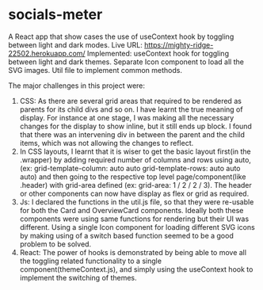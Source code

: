 # socials-meter
A React app that show cases the use of useContext hook by toggling between light and dark modes.
Live URL: https://mighty-ridge-22502.herokuapp.com/
Implemented: 
useContext hook for toggling between light and dark themes.
Separate Icon component to load all the SVG images.
Util file to implement common methods.

The major challenges in this project were:
1. CSS: As there are several grid areas that required to be rendered as parents for its child divs and so on. I have learnt the true meaning of display. For instance at one stage, I was making all the necessary changes for the display to show inline, but it still ends up block. I found that there was an intervening div in between the parent and the child items, which was not allowing the changes to reflect. 
2. In CSS layouts, I learnt that it is wiser to get the basic layout first(in the .wrapper) by adding required number of columns and rows using auto, (ex: grid-template-column: auto auto grid-template-rows: auto auto auto) and then going to the respective top level page/component(like .header) with grid-area defined (ex: grid-area: 1 / 2 / 2 / 3). The header or other components can now have display as flex or grid as required. 
3. Js: I declared the functions in the util.js file, so that they were re-usable for both the Card and OverviewCard components. Ideally both these components were using same functions for rendering but their UI was different. 
Using a single Icon component for loading different SVG icons by making using of a switch based function seemed to be a good problem to be solved.
4. React: The power of hooks is demonstrated by being able to move all the toggling related functionality to a single component(themeContext.js), and simply using the useContext hook to implement the switching of themes.
